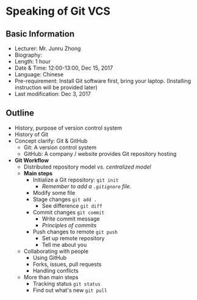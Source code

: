 # Speaking of Git VCS

## Basic Information

* Lecturer: Mr. Junru Zhong
* Biography:
* Length: 1 hour
* Date & Time: 12:00-13:00, Dec 15, 2017
* Language: Chinese
* Pre-requirement: Install Git software first, bring your laptop. (Installing instruction will be provided later)
* Last modification: Dec 3, 2017

## Outline

* History, purpose of version control system
* History of Git
* Concept clarify: Git & GitHub
  * Git: A version control system
  * GitHub: A company / website provides Git repository hosting
* **Git Workflow**
  * Distributed repository model *vs. centralized model*
  * **Main steps**
    * Initialize a Git repository: `git init`
      * *Remember to add a `.gitignore`  file.*
    * Modify some file
    * Stage changes `git add .`
      * See difference `git diff`
    * Commit changes `git commit`
      * Write commit message
      * *Principles of commits*
    * Push changes to remote `git push`
      * Set up remote repository
      * Tell me about you
  * Collaborating with people
    * Using GitHub
    * Forks, issues, pull requests
    * Handling conflicts
  * More than main steps
    * Tracking status `git status`
    * Find out what's new `git pull`